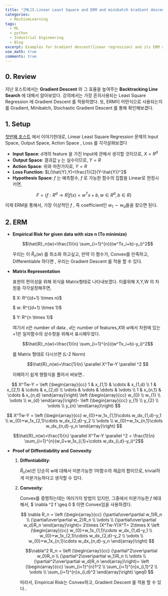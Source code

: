 ```yaml
---
title: "[ML]5.Linear Least Square and ERM and minibatch Gradient descent"
categories:
  - MachineLearning
tags:
  - ML
  - python
  - Industrial Engineering
  - Blog
excerpt: Examples for Gradient descent(linear regression) and its ERM approach with minibatch(stochastic) Gradient.
use_math: true
comments: true
---
```

## 0. Review
지난 포스트에서는 __Gradient Descent__ 와 그 효율을 높여주는 __Backtracking Line Search__ 에 대해서 알아보았다.
강의에서는 가장 흔히사용되는 Least Square Regression 에 Gradient Descent 를 적용하였다. 또, ERM이 어떤식으로 사용되는지를 Gradient, Minibatch, Stochastic Gradient Descent 를 통해 확인해보겠다.

## 1. Setup
[첫번째 포스트](https://lookbackjh.github.io/machinelearning/Introduction-to-Machine-Learning) 에서 이야기한대로,
Linear Least Square Regression 문제의 Input Space, Output Space, Action Space , Loss 를 각각살펴보겠다


- __Input Space__: d개의 feature 을 가진 Input에  관해서 생각할 것이므로, $X= R^d$
- __Output Space__: 결과값 y 는 실수이므로, $Y=R$
- __Action Space__: 위와 마찬가지로, $Y=R$
- __Loss Function__: $L(\hat{Y},Y)=\frac{1}{2}(Y-\hat{Y})^2$
- __Hypothesis Space__: $f$ 는 예측함수, $f$ 로 가능한 함수의 집합을 Linear로 한정시키면,

$$F =\{f:R^d \rightarrow R |f(x)=w^Tx+b, w\in R^d, b \in R\}$$

이제 ERM을 통해서, 가장 이상적인 $f$ ,  즉 coefficient인 $w_1\sim w_d$들을 찾으면 된다.


## 2. ERM 

- __Empirical Risk for given data with size n (To minimize)__

    $$\hat{R}_n(w)=\frac{1}{n} \sum_{i=1}^{n}((w^Tx_i+b)-y_i)^2$$

    우리는 이 $\hat{R}_n(w)$ 를 최소화 하고싶고, 만약 이 함수가, Convex를 만족하고, Differentiable 하다면 , 우리는 Gradient Descent 를 적용 할 수 있다. 


- __Matrix Representation__

    표현의 편의성을 위해 위식을 Matrix형태로 나타내보겠다. 이를위해 X,Y,W 의 차원을 각각설정해주면, 

    $ X: R^{(d+1) \times n}$

    
    $ w: R^{(d+1) \times 1}$
    
    $ Y: R^{n \times 1}$
    
    여기서 $n$은 number of data , $d$는 number of features,$X$와 $w$에서 차원에 있는+1은 일차함수의 상수항을 위해서 표시해두었다. 


   $$\hat{R}_n(w)=\frac{1}{n} \sum_{i=1}^{n}((w^Tx_i+b)-y_i)^2$$
    
    를 Matrix 형태로 다시쓰면 (L-2 Norm)

    $$\hat{R}_n(w)=\frac{1}{n} \parallel X^Tw-Y \parallel ^2 $$

    이해하기 쉽게  행렬식을 풀어서 써보면..

$$
    X^Tw-Y =
 \left (\begin{array}{cc}
    1 & x_{1,1} & \cdots & x_{1,d} \\
    1 & x_{2,1} & \cdots & x_{2,d} \\
  \vdots  & \vdots  & \ddots & \vdots  \\
    1 & x_{n,1} & \cdots & x_{n,d}
 \end{array}\right)
\left (\begin{array}{cc}
    w_{0}  \\
    w_{1} \\
  \vdots  \\
    w_{d} 
 \end{array}\right)-
\left (\begin{array}{cc}
    y_{1}  \\
    y_{2} \\
  \vdots  \\
    y_{n} 
 \end{array}\right)
 $$

$$
X^Tw-Y =
\left (\begin{array}{cc}
   w_{0}+w_1x_{1,1}\cdots w_dx_{1,d}-y_1 \\
   w_{0}+w_1x_{2,1}\cdots w_dx_{2,d}-y_2 \\
\vdots   \\
   w_{0}+w_1x_{n,1}\cdots w_dx_{n,d}-y_n
\end{array}\right)
$$

$$\hat{R}_n(w)=\frac{1}{n} \parallel X^Tw-Y \parallel ^2 = \frac{1}{n} \sum_{i=1}^{n}(w_0+w_1x_{i,1}+\cdots w_dx_{i,d}-y_i)^2$$



- __Proof of Diffentiability and Convexity__

    1. __Diffentiability__:

        $\hat{R}_n(w)$은 단순히 w에 대해서 미분가능한 1차함수의 제곱의 합이므로, trivial하게 미분가능하다고 생각할 수 있다. 

    2. __Convexity__:

        Convex를 증명하는데는 여러가지 방법이 있지만, 
        그중에서 미분가능한 $f$ 에대해서,  $ \nabla ^2 f \geq 0 $ 이면 Convex임을  사용하겠다.

        $$
        \nabla R_n =
        \left (\begin{array}{cc}
         {\partial\over\partial w_1}R_n \\
          {\partial\over\partial w_2}R_n \\
        \vdots   \\
          {\partial\over\partial w_d}R_n
        \end{array}\right)=
        2\times (X^Tw-Y)X^T= 2\times X
        \left (\begin{array}{cc}
          w_{0}+w_1x_{1,1}\cdots w_dx_{1,d}-y_1 \\
          w_{0}+w_1x_{2,1}\cdots w_dx_{2,d}-y_2 \\
        \vdots   \\
          w_{0}+w_1x_{n,1}\cdots w_dx_{n,d}-y_n
        \end{array}\right)
        $$

        $$\nabla^2 R_n =
        \left (\begin{array}{cc}
         {\partial^2\over\partial w_0}R_n \\
          {\partial^2\over\partial w_1}R_n \\
        \vdots   \\
          {\partial^2\over\partial w_d}R_n
        \end{array}\right)=
        \left (\begin{array}{cc}
        \sum_{i=1}^{n}1^2 \\
        \sum_{i=1}^{n}x_{i,1}^2 \\
        \vdots \\
        \sum_{i=1}^{n}x_{i,d}^2
        \end{array}\right) \geq0
        $$
        
        따라서, Empirical Risk는 Convex하고, Gradient Descent 를 적용 할 수 있다..
        









